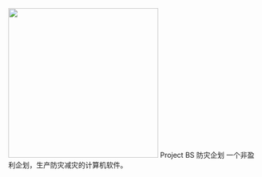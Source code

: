 <img src="https://i.postimg.cc/PJkWm70R/PBS-tm-Banner.png" width="300px" />
Project BS 防灾企划
一个非盈利企划，生产防灾减灾的计算机软件。
